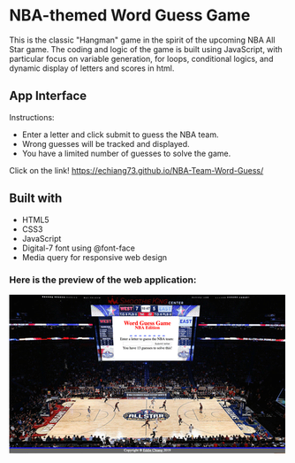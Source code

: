 # NBA-themed Word Guess Game

This is the classic "Hangman" game in the spirit of the upcoming NBA All Star game.  The coding and logic of the game is built using JavaScript, with particular focus on variable generation, for loops, conditional logics, and dynamic display of letters and scores in html.

## App Interface
Instructions:
* Enter a letter and click submit to guess the NBA team.
* Wrong guesses will be tracked and displayed.
* You have a limited number of guesses to solve the game.

Click on the link!
https://echiang73.github.io/NBA-Team-Word-Guess/

## Built with
* HTML5
* CSS3
* JavaScript
* Digital-7 font using @font-face
* Media query for responsive web design

### Here is the preview of the web application:

![](assets/images/webpreview.gif "gif")
